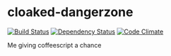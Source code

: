 cloaked-dangerzone
==================
[![Build Status](https://img.shields.io/travis/eiriksm/cloaked-dangerzone.svg)](http://travis-ci.org/eiriksm/cloaked-dangerzone)
[![Dependency Status](https://david-dm.org/eiriksm/cloaked-dangerzone.svg?theme=shields.io)](https://david-dm.org/eiriksm/cloaked-dangerzone)
[![Code Climate](https://codeclimate.com/github/eiriksm/cloaked-dangerzone.png)](https://codeclimate.com/github/eiriksm/cloaked-dangerzone)

Me giving coffeescript a chance
